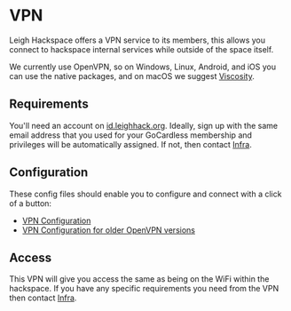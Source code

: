# VPN

Leigh Hackspace offers a VPN service to its members, this allows you connect to hackspace internal services while outside of the space itself. 

We currently use OpenVPN, so on Windows, Linux, Android, and iOS you can use the native packages, and on macOS we suggest [Viscosity](https://www.sparklabs.com/viscosity/).

## Requirements

You'll need an account on [id.leighhack.org](https://id.leighhack.org). Ideally, sign up with the same email address that you used for your GoCardless membership and privileges will be automatically assigned. If not, then contact [Infra](../membership/useful_contacts.md#tech-infrastructure).

## Configuration

These config files should enable you to configure and connect with a click of a button:

* [VPN Configuration](vpn/members-vpn.ovpn)
* [VPN Configuration for older OpenVPN versions](vpn/members-vpn-old.ovpn)

## Access

This VPN will give you access the same as being on the WiFi within the hackspace. If you have any specific requirements you need from the VPN then contact [Infra](../membership/useful_contacts.md#tech-infrastructure).